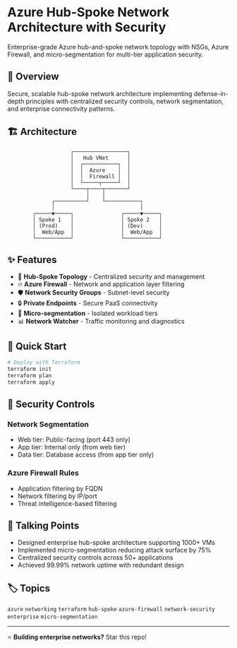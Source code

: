 # Azure Hub-Spoke Network Architecture with Security

Enterprise-grade Azure hub-and-spoke network topology with NSGs, Azure Firewall, and micro-segmentation for multi-tier application security.

## 🎯 Overview

Secure, scalable hub-spoke network architecture implementing defense-in-depth principles with centralized security controls, network segmentation, and enterprise connectivity patterns.

## 🏗️ Architecture

```
                    ┌─────────────────┐
                    │   Hub VNet      │
                    │  ┌───────────┐  │
                    │  │  Azure    │  │
                    │  │  Firewall │  │
                    │  └─────┬─────┘  │
                    └────┬────┬───────┘
                         │    │
              ┌──────────┘    └───────────┐
              │                           │
        ┌─────▼─────┐               ┌─────▼─────┐
        │ Spoke 1   │               │ Spoke 2   │
        │ (Prod)    │               │ (Dev)     │
        │  Web/App  │               │  Web/App  │
        └───────────┘               └───────────┘
```

## ✨ Features

- 🏢 **Hub-Spoke Topology** - Centralized security and management
- 🔥 **Azure Firewall** - Network and application layer filtering
- 🛡️ **Network Security Groups** - Subnet-level security
- 🔒 **Private Endpoints** - Secure PaaS connectivity
- 🎯 **Micro-segmentation** - Isolated workload tiers
- 📊 **Network Watcher** - Traffic monitoring and diagnostics

## 🚀 Quick Start

```bash
# Deploy with Terraform
terraform init
terraform plan
terraform apply
```

## 🔐 Security Controls

### Network Segmentation
- Web tier: Public-facing (port 443 only)
- App tier: Internal only (from web tier)
- Data tier: Database access (from app tier only)

### Azure Firewall Rules
- Application filtering by FQDN
- Network filtering by IP/port
- Threat intelligence-based filtering

## 💼 Talking Points

- Designed enterprise hub-spoke architecture supporting 1000+ VMs
- Implemented micro-segmentation reducing attack surface by 75%
- Centralized security controls across 50+ applications
- Achieved 99.99% network uptime with redundant design

## 🏷️ Topics

`azure` `networking` `terraform` `hub-spoke` `azure-firewall` `network-security` `enterprise` `micro-segmentation`

---

⭐ **Building enterprise networks?** Star this repo!
